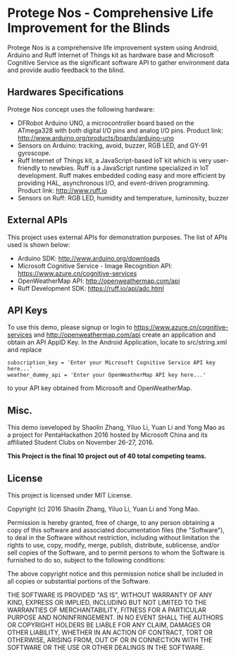 Protege Nos - Comprehensive Life Improvement for the Blinds
===================

Protege Nos is a comprehensive life improvement system using Android, Arduino and Ruff Internet of Things kit as hardware base and Microsoft Cognitive Service as the significant software API to gather environment data and provide audio feedback to the blind.


Hardwares Specifications
------------
Protege Nos concept uses the following hardware:

- DFRobot Arduino UNO, a microcontroller board based on the ATmega328 with both digital I/O pins and analog I/O pins. Product link: <http://www.arduino.org/products/boards/arduino-uno>
- Sensors on Arduino: tracking, avoid, buzzer, RGB LED, and GY-91 gyroscope.
- Ruff Internet of Things kit, a JavaScript-based IoT kit which is very user-friendly to newbies. Ruff is a JavaScript runtime specialized in IoT development. Ruff makes embedded coding easy and more efficient by providing HAL, asynchronous I/O, and event-driven programming. Product link: <http://www.ruff.io>
- Sensors on Ruff: RGB LED, humidity and temperature, luminosity, buzzer

External APIs
-------------

This project uses external APIs for demonstration purposes. The list of APIs used is shown below:

- Arduino SDK: <http://www.arduino.org/downloads>
- Microsoft Cognitive Service - Image Recognition API: <https://www.azure.cn/cognitive-services>
- OpenWeatherMap API: <http://openweathermap.com/api>
- Ruff Development SDK: <https://ruff.io/api/adc.html>


API Keys
-------------

To use this demo, please signup or login to <https://www.azure.cn/cognitive-services> and <http://openweathermap.com/api> create an application and obtain an API AppID Key. In the Android Application, locate to src/string.xml and replace
```
subscription_key = 'Enter your Microsoft Cognitive Service API key here...'
weather_dummy_api = 'Enter your OpenWeatherMap API key here...'
```

to your API key obtained from Microsoft and OpenWeatherMap.

Misc.
-------------------

This demo iseveloped by Shaolin Zhang, Yiluo Li, Yuan Li and Yong Mao as a project for PentaHackathon 2016 hosted by Microsoft China and its affiliated Student Clubs on November 26-27, 2016.

**This Project is the final 10 project out of 40 total competing teams.**

License
-------------------

This project is licensed under MIT License.

Copyright (c) 2016 Shaolin Zhang, Yiluo Li, Yuan Li and Yong Mao.

Permission is hereby granted, free of charge, to any person obtaining a copy
of this software and associated documentation files (the "Software"), to deal
in the Software without restriction, including without limitation the rights
to use, copy, modify, merge, publish, distribute, sublicense, and/or sell
copies of the Software, and to permit persons to whom the Software is
furnished to do so, subject to the following conditions:

The above copyright notice and this permission notice shall be included in all
copies or substantial portions of the Software.

THE SOFTWARE IS PROVIDED "AS IS", WITHOUT WARRANTY OF ANY KIND, EXPRESS OR
IMPLIED, INCLUDING BUT NOT LIMITED TO THE WARRANTIES OF MERCHANTABILITY,
FITNESS FOR A PARTICULAR PURPOSE AND NONINFRINGEMENT. IN NO EVENT SHALL THE
AUTHORS OR COPYRIGHT HOLDERS BE LIABLE FOR ANY CLAIM, DAMAGES OR OTHER
LIABILITY, WHETHER IN AN ACTION OF CONTRACT, TORT OR OTHERWISE, ARISING FROM,
OUT OF OR IN CONNECTION WITH THE SOFTWARE OR THE USE OR OTHER DEALINGS IN THE
SOFTWARE.
